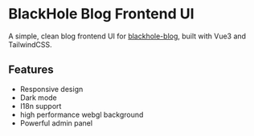 # BlackHole Blog Frontend UI

A simple, clean blog frontend UI for [blackhole-blog](https://github.com/brooke-zb/blackhole-blog), built with Vue3 and TailwindCSS.

## Features

- Responsive design
- Dark mode
- I18n support
- high performance webgl background
- Powerful admin panel
